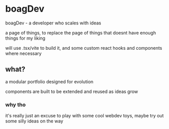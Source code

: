 # boagDev

boagDev - a developer who scales with ideas

a page of things, to replace the page of things that doesnt have enough things for my liking

will use .tsx/vite to build it, and some custom react hooks and components where necessary

## what?

a modular portfolio designed for evolution

components are built to be extended and reused as ideas grow



### why tho

it's really just an excuse to play with some cool webdev toys, maybe try out some silly ideas on the way


